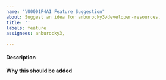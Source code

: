 ```yaml
---
name: "\U0001F4A1 Feature Suggestion"
about: Suggest an idea for anburocky3/developer-resources.
title: ''
labels: feature
assignees: anburocky3, 

---
```


#### Description
<!-- Description of the feature -->

#### Why this should be added
<!-- Give a use case for this feature -->